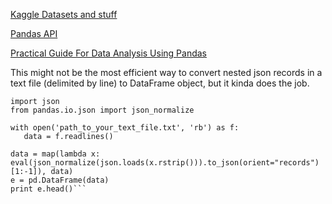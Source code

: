 [Kaggle Datasets and stuff](https://www.kaggle.com/)

[Pandas API](https://pandas.pydata.org/docs/reference/index.html#api)  

[Practical Guide For Data Analysis Using Pandas](https://towardsdatascience.com/a-practical-guide-for-data-analysis-with-pandas-e24e467195a9)























This might not be the most efficient way to convert nested json records in a text file (delimited by line) to DataFrame object, but it kinda does the job.
 ```import pandas as pd
import json
from pandas.io.json import json_normalize

with open('path_to_your_text_file.txt', 'rb') as f:
    data = f.readlines()

data = map(lambda x: eval(json_normalize(json.loads(x.rstrip())).to_json(orient="records")[1:-1]), data)
e = pd.DataFrame(data)
print e.head()```
